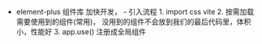 - element-plus
    组件库
        加快开发，
        - 引入流程
            1. import css vite
            2. 按需加载 需要使用到的组件(常用)，
                没用到的组件不会放到我们的最后代码里，体积小，性能好
            3. app.use()
                注册成全局组件  